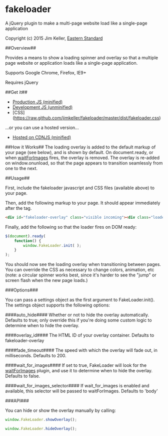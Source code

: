 # fakeloader
A jQuery plugin to make a multi-page website load like a single-page application

Copyright (c) 2015 Jim Keller, [Eastern Standard](http://easternstandard.com)

##Overview##

Provides a means to show a loading spinner and overlay so that a multiple page website or application loads like a single-page application.

Supports Google Chrome, Firefox, IE9+

Requires jQuery

##Get it##

- [Production JS (minified)](https://raw.github.com/jimkeller/fakeloader/master/dist/fakeloader.min.js)
- [Development JS (unminified)](https://raw.github.com/jimkeller/fakeloader/master/dist/fakeloader.js)
- [CSS] (https://raw.github.com/jimkeller/fakeloader/master/dist/fakeloader.css)

...or you can use a hosted version...

- [Hosted on CDNJS (minified)](http://cdnjs.cloudflare.com/ajax/libs/jquery.waitforimages/1.5.0/jquery.waitforimages.min.js)

##How it Works##
The loading overlay is added to the default markup of your page (see below), and is shown by default. On document.ready, or when [waitForImages](https://github.com/alexanderdickson/waitForImages) fires, the overlay is removed. The overlay is re-added on window.onunload, so that the page appears to transition seamlessly from one to the next. 

##Usage##

First, include the fakeloader javascript and CSS files (available above) to your page. 

Then, add the following markup to your page. It should appear immediately after the <body> tag. 

```html
<div id="fakeloader-overlay" class="visible incoming"><div class="loader-wrapper-outer"><div class="loader-wrapper-inner"><div class="loader"></div></div></div></div>
```

Finally, add the following so that the loader fires on DOM ready:

```javascript
$(document).ready(
    function() {
        window.FakeLoader.init( );
    }
);
```

You should now see the loading overlay when transitioning between pages. You can override the CSS as necessary to change colors, animation, etc (note: a circular spinner works best, since it's harder to see the "jump" or screen flash when the new page loads.)

###Options###

You can pass a settings object as the first argument to FakeLoader.init(). The settings object supports the following options:

####auto_hide####
Whether or not to hide the overlay automatically. Defaults to true; only override this if you're doing some custom logic to determine when to hide the overlay. 

####overlay_id####
The HTML ID of your overlay container. Defaults to fakeloader-overlay

####fade_timeout####
The speed with which the overlay will fade out, in milliseconds. Defaults to 200.

####wait_for_images####
If set to true, FakeLoader will look for the [waitForImages](https://github.com/alexanderdickson/waitForImages) plugin, and use it to determine when to hide the overlay. Defaults to false.

####wait_for_images_selector####
If wait_for_images is enabled and available, this selector will be passed to waitForImages. Defaults to 'body'

###API###

You can hide or show the overlay manually by calling:

```javascript
window.FakeLoader.showOverlay();
```

```javascript
window.FakeLoader.hideOverlay();
```
